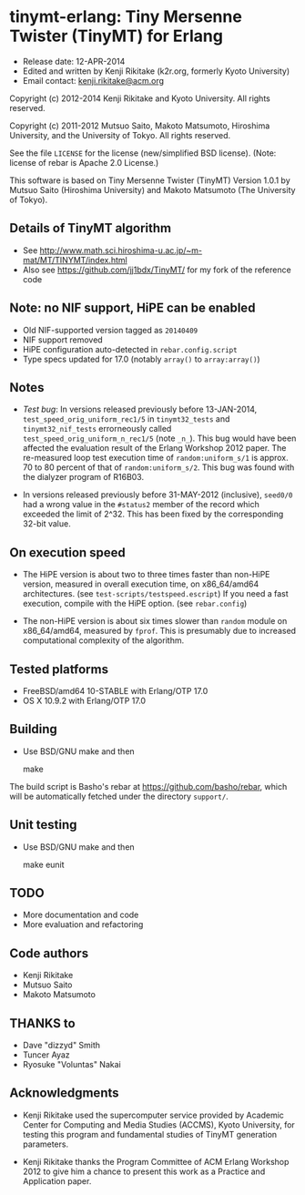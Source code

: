 # tinymt-erlang: Tiny Mersenne Twister (TinyMT) for Erlang

* Release date: 12-APR-2014
* Edited and written by Kenji Rikitake (k2r.org, formerly Kyoto University)
* Email contact: <kenji.rikitake@acm.org>

Copyright (c) 2012-2014 Kenji Rikitake and Kyoto University. All rights
reserved.

Copyright (c) 2011-2012 Mutsuo Saito, Makoto Matsumoto, Hiroshima
University, and the University of Tokyo. All rights reserved.

See the file `LICENSE` for the license (new/simplified BSD license). (Note:
license of rebar is Apache 2.0 License.)

This software is based on
Tiny Mersenne Twister (TinyMT) Version 1.0.1
by Mutsuo Saito (Hiroshima University) and Makoto Matsumoto (The University of Tokyo).

## Details of TinyMT algorithm

* See <http://www.math.sci.hiroshima-u.ac.jp/~m-mat/MT/TINYMT/index.html>
* Also see <https://github.com/jj1bdx/TinyMT/> for my fork of the reference code

## Note: no NIF support, HiPE can be enabled

* Old NIF-supported version tagged as `20140409`
* NIF support removed
* HiPE configuration auto-detected in `rebar.config.script`
* Type specs updated for 17.0 (notably `array()` to `array:array()`)

## Notes

* *Test bug*: In versions released previously before 13-JAN-2014,
  `test_speed_orig_uniform_rec1/5` in `tinymt32_tests` and `tinymt32_nif_tests`
  errorneously called `test_speed_orig_uniform_n_rec1/5` (note `_n_`).
  This bug would have been affected the evaluation result of the Erlang Workshop 2012 paper.
  The re-measured loop test execution time of `random:uniform_s/1` is approx. 70 to 80 percent of
  that of `random:uniform_s/2`.  This bug was found with the dialyzer program of R16B03.

* In versions released previously before 31-MAY-2012 (inclusive),
  `seed0/0` had a wrong value in the `#status2` member of the record
  which exceeded the limit of 2^32.  This has been fixed by the
  corresponding 32-bit value.

## On execution speed

* The HiPE version is about two to three times faster than non-HiPE
  version, measured in overall execution time, on x86\_64/amd64
  architectures. (see `test-scripts/testspeed.escript`) If you need a
  fast execution, compile with the HiPE option. (see `rebar.config`)

* The non-HiPE version is about six times slower than `random` module
  on x86\_64/amd64, measured by `fprof`.  This is presumably due to increased
  computational complexity of the algorithm.

## Tested platforms

* FreeBSD/amd64 10-STABLE with Erlang/OTP 17.0
* OS X 10.9.2 with Erlang/OTP 17.0

## Building 

* Use BSD/GNU make and then

    make

The build script is Basho's rebar at <https://github.com/basho/rebar>,
which will be automatically fetched under the directory `support/`.

## Unit testing

* Use BSD/GNU make and then

    make eunit

## TODO

* More documentation and code
* More evaluation and refactoring

## Code authors

* Kenji Rikitake
* Mutsuo Saito
* Makoto Matsumoto

## THANKS to

* Dave "dizzyd" Smith
* Tuncer Ayaz
* Ryosuke "Voluntas" Nakai

## Acknowledgments

* Kenji Rikitake used the supercomputer service provided by Academic
  Center for Computing and Media Studies (ACCMS), Kyoto University, for
  testing this program and fundamental studies of TinyMT generation
  parameters.

* Kenji Rikitake thanks the Program Committee of ACM Erlang Workshop
  2012 to give him a chance to present this work as a Practice and
  Application paper.
